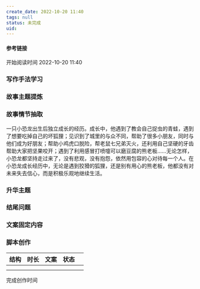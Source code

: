 ```yaml
---
create_date: 2022-10-20 11:40 
tags: null
status: 未完成 
uid: 
---
```


#### 参考链接




开始阅读时间 2022-10-20  11:40

### 写作手法学习


### 故事主题提炼


### 故事情节抽取
一只小恐龙出生后独立成长的经历。成长中，他遇到了教会自己捉虫的青蛙，遇到了想要吃掉自己的坏狐狸；见识到了城里的与众不同，帮助了很多小朋友，同时与他们成为好朋友；帮助小鸡虎口脱险，帮老鼠七兄弟灭火，还利用自己坚硬的牙齿帮助大家把坚果咬开；遇到了利用感冒打喷嚏可以磨豆腐的熊老板……无论怎样，小恐龙都坚持走过来了，没有悲观，没有抱怨，依然用包容的心对待每一个人。在小恐龙成长经历中，无论是遇到狡猾的狐狸，还是别有用心的熊老板，他都没有对未来失去信心，而是积极乐观地继续生活。


### 升华主题

### 结尾问题

### 文案固定内容


### 脚本创作

| 结构 | 时长 | 文案 | 状态 |     |
| ---- | ---- | ---- | ---- | --- |
|      |      |      |      |     |
|      |      |      |      |     |

完成创作时间  